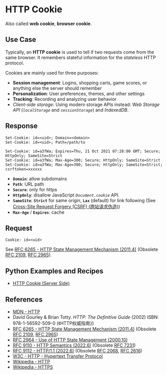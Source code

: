 # HTTP Cookie

Also called **web cookie**, **browser cookie**.

## Use Case

Typically, an **HTTP cookie** is used to tell if two requests come from the same browser.
It remembers stateful information for the *stateless* HTTP protocol.

Cookies are mainly used for three purposes:

- **Session management**: Logins, shopping carts, game scores, or anything else the server should remember
- **Personalization**: User preferences, themes, and other settings
- **Tracking**: Recording and analyzing user behavior
- *Client-side storage*: Using modern storage APIs instead:
*Web Storage API* (*`localStorage`* and *`sessionStorage`*) and *IndexedDB*.

## Response

```http
Set-Cookie: id=<uid>; Domain=<domain>
Set-Cookie: id=<uid>; Path=/path/to

Set-Cookie: id=a3fWa; Expires=Thu, 21 Oct 2021 07:28:00 GMT; Secure; HttpOnly; SameSite=Strict
Set-Cookie: id=a3fWa; Max-Age=300; Secure; HttpOnly; SameSite=Strict
Set-Cookie: id=a3fWa; Max-Age=300; Secure; HttpOnly; SameSite=Strict; csrftoken=xxxxxx
```

- **`Domain`**: allow subdomains
- **`Path`**: URL path
- **`Secure`**: only for https
- **`HttpOnly`**: disallow JavaScript *`Document.cookie`* API.
- **`SameSite`**: **`Strict`** for same origin, **`Lax`** (default) for link following
(See [Cross-Site Request Forgery (CSRF) (跨站请求伪造)](https://leven-cn.github.io/python-cookbook/more/web/csrf))
- **`Max-Age`** / **`Expires`**: cache

## Request

```http
Cookie: id=<uid>
```

See [RFC 6265 - HTTP State Management Mechanism (2011.4)](https://datatracker.ietf.org/doc/html/rfc6265)
(Obsolete [RFC 2109](https://datatracker.ietf.org/doc/html/rfc2109 "HTTP State Management Mechanism (1997.2)"),
[RFC 2965](https://datatracker.ietf.org/doc/html/rfc2965 "HTTP State Management Mechanism (2000.10)")).

## Python Examples and Recipes

- [HTTP Cookie (Server Side)](https://leven-cn.github.io/python-cookbook/recipes/web/http_cookie)

## References

<!-- markdownlint-disable line-length -->

- [MDN - HTTP](https://developer.mozilla.org/en-US/docs/Web/HTTP)
- David Gourley & Brian Totty. *HTTP: The Definitive Guide* (2002) ISBN: 978-1-56592-509-0 (《HTTP权威指南》)
- [RFC 6265 - HTTP State Management Mechanism (2011.4)](https://datatracker.ietf.org/doc/html/rfc6265)
(Obsolete [RFC 2109](https://datatracker.ietf.org/doc/html/rfc2109 "HTTP State Management Mechanism (1997.2)"),
[RFC 2965](https://datatracker.ietf.org/doc/html/rfc2965 "HTTP State Management Mechanism (2000.10)"))
- [RFC 2964 - Use of HTTP State Management (2000.10)](https://datatracker.ietf.org/doc/html/rfc2964)
- [RFC 9110 - HTTP Semantics (2022.6)](https://www.rfc-editor.org/rfc/rfc9110)
(Obsolete [RFC 7231](https://www.rfc-editor.org/rfc/rfc7231 "Hypertext Transfer Protocol (HTTP/1.1): Semantics and Content (2014)"))
- [RFC 9112 - HTTP/1.1 (2022.6)](https://www.rfc-editor.org/rfc/rfc9112)
(Obsolete [RFC 2068](https://www.rfc-editor.org/rfc/rfc2068 "Hypertext Transfer Protocol -- HTTP/1.1 (1997.1)"),
[RFC 2616](https://www.rfc-editor.org/rfc/rfc2616 "Hypertext Transfer Protocol -- HTTP/1.1 (1999)"))
- [W3C - HTTP - Hypertext Transfer Protocol](https://www.w3.org/Protocols/)
- [Wikipedia - HTTP](https://en.wikipedia.org/wiki/Hypertext%20Transfer%20Protocol)
- [Wikipedia - HTTPS](https://en.wikipedia.org/wiki/HTTPS)

<!-- markdownlint-enable line-length -->
